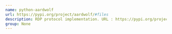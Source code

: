 ```yaml
---
name: python-aardwolf
url: https://pypi.org/project/aardwolf/#files
description: RDP protocol implementation. URL : https://pypi.org/project/aardwolf/#files Groups : None
group: None
---
```

